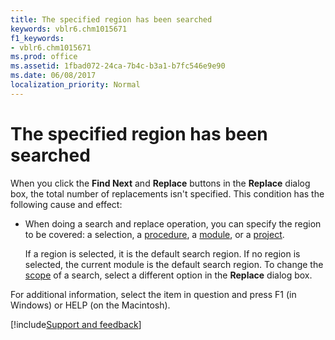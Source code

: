```yaml
---
title: The specified region has been searched
keywords: vblr6.chm1015671
f1_keywords:
- vblr6.chm1015671
ms.prod: office
ms.assetid: 1fbad072-24ca-7b4c-b3a1-b7fc546e9e90
ms.date: 06/08/2017
localization_priority: Normal
---
```



# The specified region has been searched

When you click the  **Find Next** and **Replace** buttons in the **Replace** dialog box, the total number of replacements isn't specified. This condition has the following cause and effect:



- When doing a search and replace operation, you can specify the region to be covered: a selection, a [procedure](../../Glossary/vbe-glossary.md#procedure), a [module](../../Glossary/vbe-glossary.md#module), or a [project](../../Glossary/vbe-glossary.md#project).
    
    If a region is selected, it is the default search region. If no region is selected, the current module is the default search region. To change the [scope](../../Glossary/vbe-glossary.md#scope) of a search, select a different option in the **Replace** dialog box.
    

For additional information, select the item in question and press F1 (in Windows) or HELP (on the Macintosh).

[!include[Support and feedback](~/includes/feedback-boilerplate.md)]
